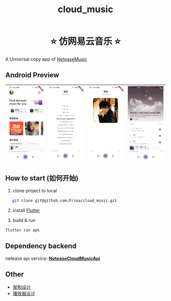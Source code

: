 <h1 align="center" style="border-bottom: none">
    <b>
        <p>cloud_music</p><br>
    </b>
    ⭐️  仿网易云音乐  ⭐️ <br>
</h1>


A Universal copy app of [NeteaseMusic](https://music.163.com/#/download)

## Android Preview

|     ![home](https://github.com/Frioa/cloud_music/blob/master/doc/home.png)    |   ![lyric](https://github.com/Frioa/cloud_music/blob/master/doc/lyric.png)  | ![song_item](https://github.com/Frioa/cloud_music/blob/master/doc/song_item.png) | ![song_list](https://github.com/Frioa/cloud_music/blob/master/doc/song_list.png) |
|:------------------------------------------------:|:---------------------------------------------------------------------------:|:-------------------------------------------------------------:|:-------------------------------------------------------------------:|

## How to start (如何开始)

1. clone project to local
   
```bash
   git clone git@github.com:Frioa/cloud_music.git
 ```

2. install [Flutter](https://flutter.io/docs/get-started/install)


3. build & run
   
 ```bash
 flutter run apk
 ```
   
 ## Dependency backend
   
  netease api service:
  [**NeteaseCloudMusicApi**](https://github.com/ziming1/NeteaseCloudMusicApi)
  
  ## Other
  - [架构设计](https://github.com/Frioa/cloud_music/wiki/Cloud_music-%E8%AE%BE%E8%AE%A1%E6%9E%B6%E6%9E%84)
  - [播放器设计](https://github.com/Frioa/cloud_music/wiki/%E6%92%AD%E6%94%BE%E5%99%A8ULM%E5%9B%BE)


